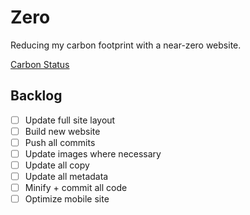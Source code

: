 # Zero

Reducing my carbon footprint with a near-zero website.

[Carbon Status](https://digitalbeacon.co/report/calebjolliffe-co)


## Backlog
- [ ] Update full site layout
- [ ] Build new website
- [ ] Push all commits
- [ ] Update images where necessary
- [ ] Update all copy
- [ ] Update all metadata
- [ ] Minify + commit all code
- [ ] Optimize mobile site
